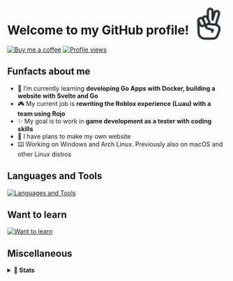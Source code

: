 <a href="https://iconoir.com">
  <picture>
    <source media="(prefers-color-scheme: dark)" srcset="./img/peace-hand-dark.svg">
    <img alt="Peace Hand" align="right" width="16%" src="./img/peace-hand-light.svg">
  </picture>
</a>

# Welcome to my GitHub profile!

[![Buy me a coffee](https://img.shields.io/badge/Buy_Me_A_Coffee-FFDD00?style=for-the-badge&logo=buy-me-a-coffee&logoColor=black)](https://bmc.link/mixerotn)
[![Profile views](https://komarev.com/ghpvc/?username=MixeroTN&color=0e75b6&style=for-the-badge)](#---)

## Funfacts about me

- 🌱 I’m currently learning **developing Go Apps with Docker, building a website with Svelte and Go**
- 🎮 My current job is **rewriting the Roblox experience (Luau) with a team using Rojo**
- ✨ My goal is to work in **game development as a tester with coding skills**
- 🍕 I have plans to make my own website
- ⌨️ Working on Windows and Arch Linux. Previously also on macOS and other Linux distros

## Languages and Tools

[![Languages and Tools](https://skillicons.dev/icons?i=lua,go,git,ts,html,css,githubactions,mysql,docker,bash,powershell,py,cs,nodejs)](https://skillicons.dev)

## Want to learn

[![Want to learn](https://skillicons.dev/icons?i=rust,cpp,unreal,unity,sass,jquery,sentry,vercel,dart)](https://skillicons.dev)

## Miscellaneous

<details>
  <summary><b>🚀 Stats</b></summary>
  <br>
  <!--START_SECTION:waka-->
**🐱 My GitHub Data** 

> 📦 165.6 kB Used in GitHub's Storage 
 > 
> 🏆 920 Contributions in the Year 2023
 > 
> 🚫 Not Opted to Hire
 > 
> 📜 28 Public Repositories 
 > 
> 🔑 41 Private Repositories 
 > 
📊 **This Week I Spent My Time On** 

```text
🕑︎ Time Zone: Europe/Warsaw

💬 Programming Languages: 
Lua                      12 hrs 31 mins      ██████████████████░░░░░░░   72.46 % 
Go                       2 hrs               ███░░░░░░░░░░░░░░░░░░░░░░   11.58 % 
YAML                     35 mins             █░░░░░░░░░░░░░░░░░░░░░░░░   03.39 % 
Zig                      31 mins             █░░░░░░░░░░░░░░░░░░░░░░░░   02.99 % 
Markdown                 24 mins             █░░░░░░░░░░░░░░░░░░░░░░░░   02.36 % 
```


 Last Updated on 02/09/2023 18:01:52 UTC
<!--END_SECTION:waka-->
</details>
